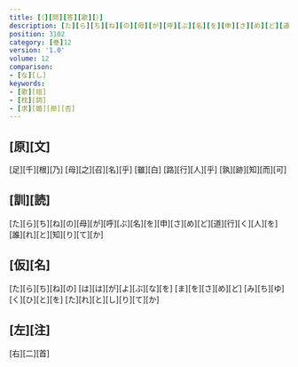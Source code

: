 ```yaml
---
title: [（][問][答][歌][）]
description: [た][ら][ち][ね][の][母][が][呼][ぶ][名][を][申][さ][め][ど][道][行][く][人][を][誰][れ][と][知][り][て][か]
position: 3102
category: [巻]12
version: '1.0'
volume: 12
comparison:
- [な][し]
keywords:
- [歌][垣]
- [枕][詞]
- [求][婚][拒][否]
---
```


## [原][文]

[足][千][根][乃] [母][之][召][名][乎] [雖][白] [路][行][人][乎] [孰][跡][知][而][可]

## [訓][読]

[た][ら][ち][ね][の][母][が][呼][ぶ][名][を][申][さ][め][ど][道][行][く][人][を][誰][れ][と][知][り][て][か]

## [仮][名]

[た][ら][ち][ね][の] [は][は][が][よ][ぶ][な][を] [ま][を][さ][め][ど] [み][ち][ゆ][く][ひ][と][を] [た][れ][と][し][り][て][か]

## [左][注]

[右][二][首]
